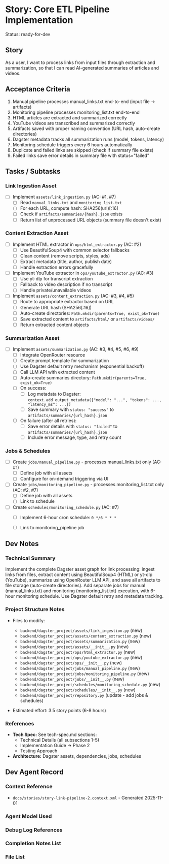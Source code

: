 # Story: Core ETL Pipeline Implementation

Status: ready-for-dev

## Story

As a user,
I want to process links from input files through extraction and summarization,
so that I can read AI-generated summaries of articles and videos.

## Acceptance Criteria

1. Manual pipeline processes manual_links.txt end-to-end (input file → artifacts)
2. Monitoring pipeline processes monitoring_list.txt end-to-end
3. HTML articles are extracted and summarized correctly
4. YouTube videos are transcribed and summarized correctly
5. Artifacts saved with proper naming convention (URL hash, auto-create directories)
6. Dagster metadata tracks all summarization runs (model, tokens, latency)
7. Monitoring schedule triggers every 6 hours automatically
8. Duplicate and failed links are skipped (check if summary file exists)
9. Failed links save error details in summary file with status="failed"

## Tasks / Subtasks

### Link Ingestion Asset
- [ ] Implement `assets/link_ingestion.py` (AC: #1, #7)
  - [ ] Read `manual_links.txt` and `monitoring_list.txt`
  - [ ] For each URL, compute hash: SHA256(url)[:16]
  - [ ] Check if `artifacts/summaries/{hash}.json` exists
  - [ ] Return list of unprocessed URL objects (summary file doesn't exist)

### Content Extraction Asset
- [ ] Implement HTML extractor in `ops/html_extractor.py` (AC: #2)
  - [ ] Use BeautifulSoup4 with common selector fallbacks
  - [ ] Clean content (remove scripts, styles, ads)
  - [ ] Extract metadata (title, author, publish date)
  - [ ] Handle extraction errors gracefully
- [ ] Implement YouTube extractor in `ops/youtube_extractor.py` (AC: #3)
  - [ ] Use yt-dlp for transcript extraction
  - [ ] Fallback to video description if no transcript
  - [ ] Handle private/unavailable videos
- [ ] Implement `assets/content_extraction.py` (AC: #3, #4, #5)
  - [ ] Route to appropriate extractor based on URL
  - [ ] Generate URL hash (SHA256[:16])
  - [ ] Auto-create directories: `Path.mkdir(parents=True, exist_ok=True)`
  - [ ] Save extracted content to `artifacts/html/` or `artifacts/videos/`
  - [ ] Return extracted content objects

### Summarization Asset
- [ ] Implement `assets/summarization.py` (AC: #3, #4, #5, #6, #9)
  - [ ] Integrate OpenRouter resource
  - [ ] Create prompt template for summarization
  - [ ] Use Dagster default retry mechanism (exponential backoff)
  - [ ] Call LLM API with extracted content
  - [ ] Auto-create summaries directory: `Path.mkdir(parents=True, exist_ok=True)`
  - [ ] On success:
    - [ ] Log metadata to Dagster: `context.add_output_metadata({"model": "...", "tokens": ..., "latency_ms": ...})`
    - [ ] Save summary with `status: "success"` to `artifacts/summaries/{url_hash}.json`
  - [ ] On failure (after all retries):
    - [ ] Save error details with `status: "failed"` to `artifacts/summaries/{url_hash}.json`
    - [ ] Include error message, type, and retry count

### Jobs & Schedules
- [ ] Create `jobs/manual_pipeline.py` - processes manual_links.txt only (AC: #1)
  - [ ] Define job with all assets
  - [ ] Configure for on-demand triggering via UI
- [ ] Create `jobs/monitoring_pipeline.py` - processes monitoring_list.txt only (AC: #2, #7)
  - [ ] Define job with all assets
  - [ ] Link to schedule
- [ ] Create `schedules/monitoring_schedule.py` (AC: #7)
  - [ ] Implement 6-hour cron schedule: `0 */6 * * *`
  - [ ] Link to monitoring_pipeline job


## Dev Notes

### Technical Summary

Implement the complete Dagster asset graph for link processing: ingest links from files, extract content using BeautifulSoup4 (HTML) or yt-dlp (YouTube), summarize using OpenRouter LLM API, and save all artifacts to file storage (auto-create directories). Add separate jobs for manual (manual_links.txt) and monitoring (monitoring_list.txt) execution, with 6-hour monitoring schedule. Use Dagster default retry and metadata tracking.

### Project Structure Notes

- Files to modify:
  - `backend/dagster_project/assets/link_ingestion.py` (new)
  - `backend/dagster_project/assets/content_extraction.py` (new)
  - `backend/dagster_project/assets/summarization.py` (new)
  - `backend/dagster_project/assets/__init__.py` (new)
  - `backend/dagster_project/ops/html_extractor.py` (new)
  - `backend/dagster_project/ops/youtube_extractor.py` (new)
  - `backend/dagster_project/ops/__init__.py` (new)
  - `backend/dagster_project/jobs/manual_pipeline.py` (new)
  - `backend/dagster_project/jobs/monitoring_pipeline.py` (new)
  - `backend/dagster_project/jobs/__init__.py` (new)
  - `backend/dagster_project/schedules/monitoring_schedule.py` (new)
  - `backend/dagster_project/schedules/__init__.py` (new)
  - `backend/dagster_project/repository.py` (update - add jobs & schedules)

- Estimated effort: 3.5 story points (6-8 hours)

### References

- **Tech Spec:** See tech-spec.md sections:
  - Technical Details (all subsections 1-5)
  - Implementation Guide → Phase 2
  - Testing Approach
- **Architecture:** Dagster assets, dependencies, jobs, schedules

## Dev Agent Record

### Context Reference

- `docs/stories/story-link-pipeline-2.context.xml` - Generated 2025-11-01

### Agent Model Used

<!-- Will be populated during dev-story execution -->

### Debug Log References

<!-- Will be populated during dev-story execution -->

### Completion Notes List

<!-- Will be populated during dev-story execution -->

### File List

<!-- Will be populated during dev-story execution -->
